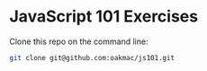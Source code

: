 # JavaScript 101 Exercises

Clone this repo on the command line:

```sh
git clone git@github.com:oakmac/js101.git
```
